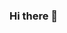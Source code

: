 ### Hi there 👋

<!--
**manojitballav/manojitballav** is a ✨ _special_ ✨ repository because its `README.md` (this file) appears on your GitHub profile.

Here are some ideas to get you started:

- 🔭 I’m currently building a Android TV TestFarm
- 🌱 I’m currently learning Kotlin
- 👯 I’m looking to collaborate on Python Projects
- 🤔 I’m looking for help with build a digital library for books
- 💬 Ask me about Xiaomi TV
-->
